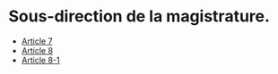 # Sous-direction de la magistrature.

- [Article 7](article-7.md)
- [Article 8](article-8.md)
- [Article 8-1](article-8-1.md)
